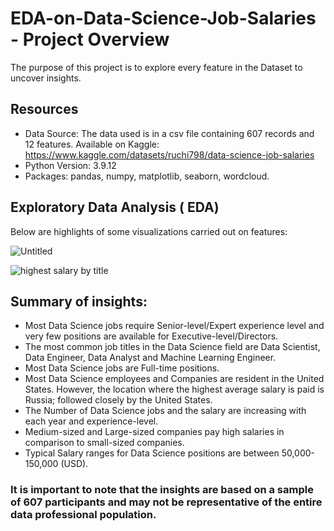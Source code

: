 # EDA-on-Data-Science-Job-Salaries - Project Overview
The purpose of this project is to explore every feature in the Dataset to uncover insights.

## Resources
* Data Source: The data used is in a csv file containing 607 records and 12 features. 
  Available on Kaggle: https://www.kaggle.com/datasets/ruchi798/data-science-job-salaries
* Python Version: 3.9.12
* Packages: pandas, numpy, matplotlib, seaborn, wordcloud.

## Exploratory Data Analysis ( EDA)
Below are highlights of some visualizations carried out on features:

![Untitled](https://user-images.githubusercontent.com/117505903/215131944-41b90a60-afba-48b3-98e1-756f947a1798.jpg)

![highest salary by title](https://user-images.githubusercontent.com/117505903/215128725-9be23f1d-c888-46cb-90d0-4d754fa8c54b.png)



## Summary of insights:
* Most Data Science jobs require Senior-level/Expert experience level and very few positions are available for Executive-level/Directors.
* The most common job titles in the Data Science field are Data Scientist, Data Engineer, Data Analyst and Machine Learning Engineer.
* Most Data Science jobs are Full-time positions.
* Most Data Science employees and Companies are resident in the United States. However, the location where the highest average salary is paid is Russia; followed closely by the United States.
* The Number of Data Science jobs and the salary are increasing with each year and experience-level.
* Medium-sized and Large-sized companies pay high salaries in comparison to small-sized companies.
* Typical Salary ranges for Data Science positions are between 50,000-150,000 (USD).


### It is important to note that the insights are based on a sample of 607 participants and may not be representative of the entire data professional population.
